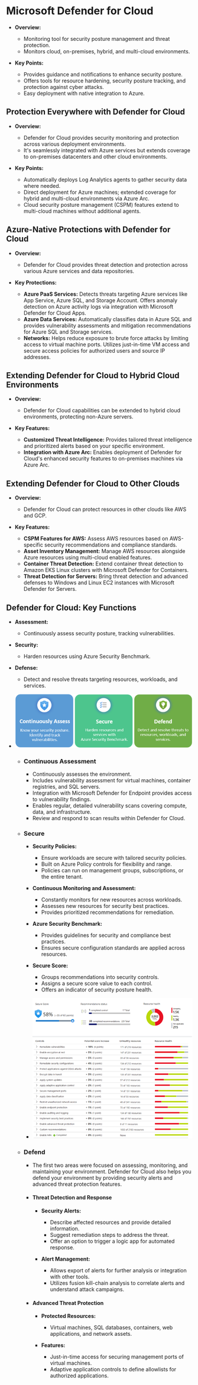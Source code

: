 # Microsoft Defender for Cloud

- **Overview:**
  - Monitoring tool for security posture management and threat protection.
  - Monitors cloud, on-premises, hybrid, and multi-cloud environments.
  
- **Key Points:**
  - Provides guidance and notifications to enhance security posture.
  - Offers tools for resource hardening, security posture tracking, and protection against cyber attacks.
  - Easy deployment with native integration to Azure.

## Protection Everywhere with Defender for Cloud

- **Overview:**
  - Defender for Cloud provides security monitoring and protection across various deployment environments.
  - It's seamlessly integrated with Azure services but extends coverage to on-premises datacenters and other cloud environments.

- **Key Points:**
  - Automatically deploys Log Analytics agents to gather security data where needed.
  - Direct deployment for Azure machines; extended coverage for hybrid and multi-cloud environments via Azure Arc.
  - Cloud security posture management (CSPM) features extend to multi-cloud machines without additional agents.

## Azure-Native Protections with Defender for Cloud

- **Overview:**
  - Defender for Cloud provides threat detection and protection across various Azure services and data repositories.

- **Key Protections:**
  - **Azure PaaS Services:** Detects threats targeting Azure services like App Service, Azure SQL, and Storage Account. Offers anomaly detection on Azure activity logs via integration with Microsoft Defender for Cloud Apps.
  - **Azure Data Services:** Automatically classifies data in Azure SQL and provides vulnerability assessments and mitigation recommendations for Azure SQL and Storage services.
  - **Networks:** Helps reduce exposure to brute force attacks by limiting access to virtual machine ports. Utilizes just-in-time VM access and secure access policies for authorized users and source IP addresses.


## Extending Defender for Cloud to Hybrid Cloud Environments

- **Overview:**
  - Defender for Cloud capabilities can be extended to hybrid cloud environments, protecting non-Azure servers.

- **Key Features:**
  - **Customized Threat Intelligence:** Provides tailored threat intelligence and prioritized alerts based on your specific environment.
  - **Integration with Azure Arc:** Enables deployment of Defender for Cloud's enhanced security features to on-premises machines via Azure Arc.


## Extending Defender for Cloud to Other Clouds

- **Overview:**
  - Defender for Cloud can protect resources in other clouds like AWS and GCP.

- **Key Features:**
  - **CSPM Features for AWS:** Assess AWS resources based on AWS-specific security recommendations and compliance standards.
  - **Asset Inventory Management:** Manage AWS resources alongside Azure resources using multi-cloud enabled features.
  - **Container Threat Detection:** Extend container threat detection to Amazon EKS Linux clusters with Microsoft Defender for Containers.
  - **Threat Detection for Servers:** Bring threat detection and advanced defenses to Windows and Linux EC2 instances with Microsoft Defender for Servers.


## Defender for Cloud: Key Functions

- **Assessment:**
  - Continuously assess security posture, tracking vulnerabilities.
- **Security:**
  - Harden resources using Azure Security Benchmark.
- **Defense:**
  - Detect and resolve threats targeting resources, workloads, and services.
- ![Diagram reinforcing assess, secure, and defend.](image-6.png)

    - ### Continuous Assessment

      - Continuously assesses the environment.
      - Includes vulnerability assessment for virtual machines, container registries, and SQL servers.
      - Integration with Microsoft Defender for Endpoint provides access to vulnerability findings.
      - Enables regular, detailed vulnerability scans covering compute, data, and infrastructure.
      - Review and respond to scan results within Defender for Cloud.
    - ### Secure

      - **Security Policies:**
        - Ensure workloads are secure with tailored security policies.
        - Built on Azure Policy controls for flexibility and range.
        - Policies can run on management groups, subscriptions, or the entire tenant.

      - **Continuous Monitoring and Assessment:**
        - Constantly monitors for new resources across workloads.
        - Assesses new resources for security best practices.
        - Provides prioritized recommendations for remediation.

      - **Azure Security Benchmark:**
        - Provides guidelines for security and compliance best practices.
        - Ensures secure configuration standards are applied across resources.

      - **Secure Score:**
        - Groups recommendations into security controls.
        - Assigns a secure score value to each control.
        - Offers an indicator of security posture health.
      - ![Screenshot showing the Microsoft Defender for Cloud secure score.](image-7.png)
    - ### Defend
      - The first two areas were focused on assessing, monitoring, and maintaining your environment. Defender for Cloud also helps you defend your environment by providing security alerts and advanced threat protection features.
      - #### Threat Detection and Response

        - **Security Alerts:**
          - Describe affected resources and provide detailed information.
          - Suggest remediation steps to address the threat.
          - Offer an option to trigger a logic app for automated response.

        - **Alert Management:**
          - Allows export of alerts for further analysis or integration with other tools.
          - Utilizes fusion kill-chain analysis to correlate alerts and understand attack campaigns.
      - #### Advanced Threat Protection

        - **Protected Resources:**
          - Virtual machines, SQL databases, containers, web applications, and network assets.
          
        - **Features:**
          - Just-in-time access for securing management ports of virtual machines.
          - Adaptive application controls to define allowlists for authorized applications.








